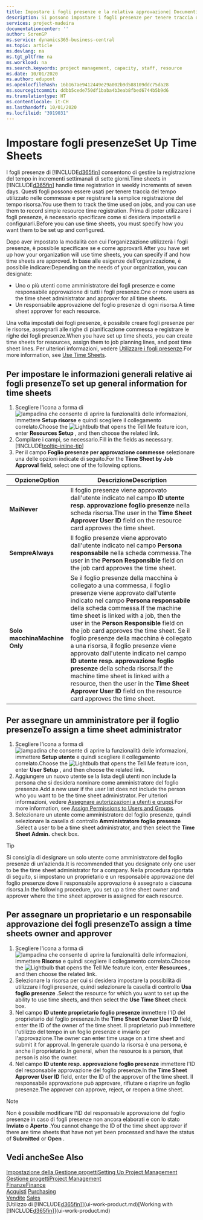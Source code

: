 ```yaml
---
title: Impostare i fogli presenze e la relativa approvazione| Documenti Microsoft
description: Si possono impostare i fogli presenze per tenere traccia del tempo utilizzato per le commesse e l'utilizzo delle risorse, per semplificare la gestione dei progetti, i processi relativi al personale e la gestione della capacità.
services: project-madeira
documentationcenter: ''
author: SorenGP
ms.service: dynamics365-business-central
ms.topic: article
ms.devlang: na
ms.tgt_pltfrm: na
ms.workload: na
ms.search.keywords: project management, capacity, staff, resource
ms.date: 10/01/2020
ms.author: edupont
ms.openlocfilehash: 16b167ae9412449e29a002b9d588109ddc75da28
ms.sourcegitcommit: ddbb5cede750df1baba4b3eab8fbed6744b5b9d6
ms.translationtype: HT
ms.contentlocale: it-CH
ms.lasthandoff: 10/01/2020
ms.locfileid: "3919031"
---
```

# <a name="set-up-time-sheets"></a><span data-ttu-id="73004-103">Impostare fogli presenze</span><span class="sxs-lookup"><span data-stu-id="73004-103">Set Up Time Sheets</span></span>
<span data-ttu-id="73004-104">I fogli presenze di [!INCLUDE[d365fin](includes/d365fin_md.md)] consentono di gestire la registrazione del tempo in incrementi settimanali di sette giorni.</span><span class="sxs-lookup"><span data-stu-id="73004-104">Time sheets in [!INCLUDE[d365fin](includes/d365fin_md.md)] handle time registration in weekly increments of seven days.</span></span> <span data-ttu-id="73004-105">Questi fogli possono essere usati per tenere traccia del tempo utilizzato nelle commesse e per registrare la semplice registrazione del tempo risorsa.</span><span class="sxs-lookup"><span data-stu-id="73004-105">You use them to track the time used on jobs, and you can use them to record simple resource time registration.</span></span> <span data-ttu-id="73004-106">Prima di poter utilizzare i fogli presenze, è necessario specificare come si desidera impostarli e configurarli.</span><span class="sxs-lookup"><span data-stu-id="73004-106">Before you can use time sheets, you must specify how you want them to be set up and configured.</span></span>

<span data-ttu-id="73004-107">Dopo aver impostato la modalità con cui l'organizzazione utilizzerà i fogli presenze, è possibile specificare se e come approvarli.</span><span class="sxs-lookup"><span data-stu-id="73004-107">After you have set up how your organization will use time sheets, you can specify if and how time sheets are approved.</span></span> <span data-ttu-id="73004-108">In base alle esigenze dell'organizzazione, è possibile indicare:</span><span class="sxs-lookup"><span data-stu-id="73004-108">Depending on the needs of your organization, you can designate:</span></span>

* <span data-ttu-id="73004-109">Uno o più utenti come amministratore dei fogli presenze e come responsabile approvazione di tutti i fogli presenze.</span><span class="sxs-lookup"><span data-stu-id="73004-109">One or more users as the time sheet administrator and approver for all time sheets.</span></span>
* <span data-ttu-id="73004-110">Un responsabile approvazione del foglio presenze di ogni risorsa.</span><span class="sxs-lookup"><span data-stu-id="73004-110">A time sheet approver for each resource.</span></span>

<span data-ttu-id="73004-111">Una volta impostati dei fogli presenze, è possibile creare fogli presenze per le risorse, assegnarli alle righe di pianificazione commessa e registrare le righe dei fogli presenze.</span><span class="sxs-lookup"><span data-stu-id="73004-111">When you have set up time sheets, you can create time sheets for resources, assign them to job planning lines, and post time sheet lines.</span></span> <span data-ttu-id="73004-112">Per ulteriori informazioni, vedere [Utilizzare i fogli presenze](projects-how-use-time-sheets.md).</span><span class="sxs-lookup"><span data-stu-id="73004-112">For more information, see [Use Time Sheets](projects-how-use-time-sheets.md).</span></span>

## <a name="to-set-up-general-information-for-time-sheets"></a><span data-ttu-id="73004-113">Per impostare le informazioni generali relative ai fogli presenze</span><span class="sxs-lookup"><span data-stu-id="73004-113">To set up general information for time sheets</span></span>
1. <span data-ttu-id="73004-114">Scegliere l'icona a forma di ![lampadina che consente di aprire la funzionalità delle informazioni](media/ui-search/search_small.png "Informazioni sull'operazione che si desidera eseguire"), immettere **Setup risorse** e quindi scegliere il collegamento correlato.</span><span class="sxs-lookup"><span data-stu-id="73004-114">Choose the ![Lightbulb that opens the Tell Me feature](media/ui-search/search_small.png "Tell me what you want to do") icon, enter **Resources Setup** , and then choose the related link.</span></span>  
2. <span data-ttu-id="73004-115">Compilare i campi, se necessario.</span><span class="sxs-lookup"><span data-stu-id="73004-115">Fill in the fields as necessary.</span></span> [!INCLUDE[tooltip-inline-tip](includes/tooltip-inline-tip_md.md)]
3. <span data-ttu-id="73004-116">Per il campo **Foglio presenze per approvazione commesse** selezionare una delle opzioni indicate di seguito.</span><span class="sxs-lookup"><span data-stu-id="73004-116">For the **Time Sheet by Job Approval** field, select one of the following options.</span></span>

| <span data-ttu-id="73004-117">Opzione</span><span class="sxs-lookup"><span data-stu-id="73004-117">Option</span></span> | <span data-ttu-id="73004-118">Descrizione</span><span class="sxs-lookup"><span data-stu-id="73004-118">Description</span></span> |
| --- | --- |
| <span data-ttu-id="73004-119">**Mai**</span><span class="sxs-lookup"><span data-stu-id="73004-119">**Never**</span></span> |<span data-ttu-id="73004-120">Il foglio presenze viene approvato dall'utente indicato nel campo **ID utente resp. approvazione foglio presenze** nella scheda risorsa.</span><span class="sxs-lookup"><span data-stu-id="73004-120">The user in the **Time Sheet Approver User ID** field on the resource card approves the time sheet.</span></span> |
| <span data-ttu-id="73004-121">**Sempre**</span><span class="sxs-lookup"><span data-stu-id="73004-121">**Always**</span></span> |<span data-ttu-id="73004-122">Il foglio presenze viene approvato dall'utente indicato nel campo **Persona responsabile** nella scheda commessa.</span><span class="sxs-lookup"><span data-stu-id="73004-122">The user in the **Person Responsible** field on the job card approves the time sheet.</span></span> |
| <span data-ttu-id="73004-123">**Solo macchina**</span><span class="sxs-lookup"><span data-stu-id="73004-123">**Machine Only**</span></span> |<span data-ttu-id="73004-124">Se il foglio presenze della macchina è collegato a una commessa, il foglio presenze viene approvato dall'utente indicato nel campo **Persona responsabile** della scheda commessa.</span><span class="sxs-lookup"><span data-stu-id="73004-124">If the machine time sheet is linked with a job, then the user in the **Person Responsible** field on the job card approves the time sheet.</span></span> <span data-ttu-id="73004-125">Se il foglio presenze della macchina è collegato a una risorsa, il foglio presenze viene approvato dall'utente indicato nel campo **ID utente resp. approvazione foglio presenze** della scheda risorsa.</span><span class="sxs-lookup"><span data-stu-id="73004-125">If the machine time sheet is linked with a resource, then the user in the **Time Sheet Approver User ID** field on the resource card approves the time sheet.</span></span> |

## <a name="to-assign-a-time-sheet-administrator"></a><span data-ttu-id="73004-126">Per assegnare un amministratore per il foglio presenze</span><span class="sxs-lookup"><span data-stu-id="73004-126">To assign a time sheet administrator</span></span>
1. <span data-ttu-id="73004-127">Scegliere l'icona a forma di ![lampadina che consente di aprire la funzionalità delle informazioni](media/ui-search/search_small.png "Informazioni sull'operazione che si desidera eseguire"), immettere **Setup utente** e quindi scegliere il collegamento correlato.</span><span class="sxs-lookup"><span data-stu-id="73004-127">Choose the ![Lightbulb that opens the Tell Me feature](media/ui-search/search_small.png "Tell me what you want to do") icon, enter **User Setup** , and then choose the related link.</span></span>  
2. <span data-ttu-id="73004-128">Aggiungere un nuovo utente se la lista degli utenti non include la persona che si desidera nominare come amministratore del foglio presenze.</span><span class="sxs-lookup"><span data-stu-id="73004-128">Add a new user if the user list does not include the person who you want to be the time sheet administrator.</span></span> <span data-ttu-id="73004-129">Per ulteriori informazioni, vedere [Assegnare autorizzazioni a utenti e gruppi](ui-define-granular-permissions.md).</span><span class="sxs-lookup"><span data-stu-id="73004-129">For more information, see [Assign Permissions to Users and Groups](ui-define-granular-permissions.md).</span></span>
3. <span data-ttu-id="73004-130">Selezionare un utente come amministratore del foglio presenze, quindi selezionare la casella di controllo **Amministratore foglio presenze** .</span><span class="sxs-lookup"><span data-stu-id="73004-130">Select a user to be a time sheet administrator, and then select the **Time Sheet Admin.** check box.</span></span>  

> [!TIP]  
>   <span data-ttu-id="73004-131">Si consiglia di designare un solo utente come amministratore del foglio presenze di un'azienda.</span><span class="sxs-lookup"><span data-stu-id="73004-131">It is recommended that you designate only one user to be the time sheet administrator for a company.</span></span> <span data-ttu-id="73004-132">Nella procedura riportata di seguito, si impostano un proprietario e un responsabile approvazione del foglio presenze dove il responsabile approvazione è assegnato a ciascuna risorsa.</span><span class="sxs-lookup"><span data-stu-id="73004-132">In the following procedure, you set up a time sheet owner and approver where the time sheet approver is assigned for each resource.</span></span>  

## <a name="to-assign-a-time-sheets-owner-and-approver"></a><span data-ttu-id="73004-133">Per assegnare un proprietario e un responsabile approvazione dei fogli presenze</span><span class="sxs-lookup"><span data-stu-id="73004-133">To assign a time sheets owner and approver</span></span>
1. <span data-ttu-id="73004-134">Scegliere l'icona a forma di ![lampadina che consente di aprire la funzionalità delle informazioni](media/ui-search/search_small.png "Informazioni sull'operazione che si desidera eseguire"), immettere **Risorse** e quindi scegliere il collegamento correlato.</span><span class="sxs-lookup"><span data-stu-id="73004-134">Choose the ![Lightbulb that opens the Tell Me feature](media/ui-search/search_small.png "Tell me what you want to do") icon, enter **Resources** , and then choose the related link.</span></span>
2. <span data-ttu-id="73004-135">Selezionare la risorsa per cui si desidera impostare la possibilità di utilizzare i fogli presenze, quindi selezionare la casella di controllo **Usa foglio presenze** .</span><span class="sxs-lookup"><span data-stu-id="73004-135">Select the resource for which you want to set up the ability to use time sheets, and then select the **Use Time Sheet** check box.</span></span>  
3. <span data-ttu-id="73004-136">Nel campo **ID utente proprietario foglio presenze** immettere l'ID del proprietario del foglio presenze.</span><span class="sxs-lookup"><span data-stu-id="73004-136">In the **Time Sheet Owner User ID** field, enter the ID of the owner of the time sheet.</span></span> <span data-ttu-id="73004-137">Il proprietario può immettere l'utilizzo del tempo in un foglio presenze e inviarlo per l'approvazione.</span><span class="sxs-lookup"><span data-stu-id="73004-137">The owner can enter time usage on a time sheet and submit it for approval.</span></span> <span data-ttu-id="73004-138">In generale quando la risorsa è una persona, è anche il proprietario.</span><span class="sxs-lookup"><span data-stu-id="73004-138">In general, when the resource is a person, that person is also the owner.</span></span>  
4. <span data-ttu-id="73004-139">Nel campo **ID utente resp. approvazione foglio presenze** immettere l'ID del responsabile approvazione del foglio presenze.</span><span class="sxs-lookup"><span data-stu-id="73004-139">In the **Time Sheet Approver User ID** field, enter the ID of the approver of the time sheet.</span></span> <span data-ttu-id="73004-140">Il responsabile approvazione può approvare, rifiutare o riaprire un foglio presenze.</span><span class="sxs-lookup"><span data-stu-id="73004-140">The approver can approve, reject, or reopen a time sheet.</span></span>  

> [!NOTE]  
>   <span data-ttu-id="73004-141">Non è possibile modificare l'ID del responsabile approvazione del foglio presenze in caso di fogli presenze non ancora elaborati e con lo stato **Inviato** o **Aperto** .</span><span class="sxs-lookup"><span data-stu-id="73004-141">You cannot change the ID of the time sheet approver if there are time sheets that have not yet been processed and have the status of **Submitted** or **Open** .</span></span>

## <a name="see-also"></a><span data-ttu-id="73004-142">Vedi anche</span><span class="sxs-lookup"><span data-stu-id="73004-142">See Also</span></span>
[<span data-ttu-id="73004-143">Impostazione della Gestione progetti</span><span class="sxs-lookup"><span data-stu-id="73004-143">Setting Up Project Management</span></span>](projects-setup-projects.md)  
[<span data-ttu-id="73004-144">Gestione progetti</span><span class="sxs-lookup"><span data-stu-id="73004-144">Project Management</span></span>](projects-manage-projects.md)  
[<span data-ttu-id="73004-145">Finanze</span><span class="sxs-lookup"><span data-stu-id="73004-145">Finance</span></span>](finance.md)  
<span data-ttu-id="73004-146">[Acquisti](purchasing-manage-purchasing.md)       </span><span class="sxs-lookup"><span data-stu-id="73004-146">[Purchasing](purchasing-manage-purchasing.md)       </span></span>  
<span data-ttu-id="73004-147">[Vendite](sales-manage-sales.md)    </span><span class="sxs-lookup"><span data-stu-id="73004-147">[Sales](sales-manage-sales.md)    </span></span>  
<span data-ttu-id="73004-148">[Utilizzo di [!INCLUDE[d365fin](includes/d365fin_md.md)]](ui-work-product.md)</span><span class="sxs-lookup"><span data-stu-id="73004-148">[Working with [!INCLUDE[d365fin](includes/d365fin_md.md)]](ui-work-product.md)</span></span>  
